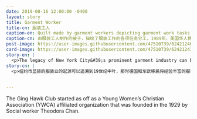 ```yaml
---
date: 2019-08-16 12:00:00 -0400
layout: story
title: Garment Worker
title-cn: 服装工人
caption-en: Quilt made by garment workers depicting garment work tasks, 1989, Museum of Chinese in America (MOCA) Collection
caption-cn: 由服装工人制作的被子，描绘了服装工作的各项任务分工，1989年，美国华人博物馆（MOCA）馆藏
post-image: https://user-images.githubusercontent.com/47510739/62421246-cfc49180-b66c-11e9-8535-826d13da41ca.jpg
card-image: https://user-images.githubusercontent.com/47510739/62421243-c63b2980-b66c-11e9-8f04-2ebaa91284dd.jpg
story-en: |
  <p>The legacy of New York City&#39;s prominent garment industry can be traced back to the mid-19th century when German and East European immigrants brought experienced manufacturing to Manhattan. After a century of rises and falls, the garment industry reached its peak in the 1980s in Chinatown. During this time, Chinese immigrant women fueled the industry, with an estimated 500 factories employing 20,000 workers. In 1982, these workers went on the largest strike in Chinatown’s history to protest their contractor’s attempt to skirt union regulations; after only a few days, every contractor folded to their demands. This quilt was designed by Debbie Lee and sewn by garment workers Ng Mui Leung, Sheung Ngor Leung, Cecilia Lo, Yan Chai Mak, So Fong Lee Ng, Sun Ng, and Heng Yu Yan for MOCA&#39;s 1989 exhibition &quot;Both Sides of the Cloth: Chinese American Women in the New York City Garment Industry.&quot; Trades like sewing have often been demeaned as mere “women’s work,” but the impact of the 1982 strike and artworks such as this underscore the true power of women in the Chinese community, the vital role of garment production for Chinatown’s entire economy, and the highly skilled artistry of such a trade.</p>
story-cn: |
  <p>纽约市显赫的服装业的起源可以追溯到19世纪中叶，那时德国和东欧移民将经验丰富的服装制造业带到了曼哈顿。经历了一个世纪的兴衰，服装制造业在20世纪80年代的唐人街达到了顶峰。在此期间，女性中国移民推动了该行业的发展，大约有500间工厂雇用了2万名员工。1982年，这些工人举行了唐人街历史上规模最大的罢工，抗议他们的承包商试图绕开工会的规定；仅仅几天之后，每个承包商都满足了他们的要求。照片里的这张被子由Debbie Lee设计，由制衣工人Ng Mui Leung、Sheung Ngor Leung、Cecilia Lo、YanChai Mak、So Fong Lee Ng、Sun Ng和Heng Yu Yan缝制，用于MOCA1989年的展览《女工之声：纽约市成衣业的华裔妇女》主题展览。像缝纫这样的工作经常被贬低为仅仅是“女人的工作”，但1982年罢工的影响，以及像这件被子的艺术作品强调了女性在华人社区的真正力量，服装产业对唐人街整体经济的重要作用，以及这项工作的高超技艺。</p>
  
  
---
```

The Ging Hawk Club started as off as a Young Women’s Christian Association (YWCA) affiliated organization that was founded in the 1929 by Social worker Theodora Chan.
